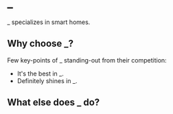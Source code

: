 # _

_ specializes in smart homes.

## Why choose _?

Few key-points of _ standing-out from their competition:

- It's the best in _.
- Definitely shines in _.

## What else does _ do?


